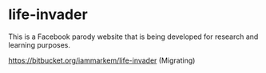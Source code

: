 # life-invader
This is a Facebook parody website that is being developed for research and learning purposes.

https://bitbucket.org/iammarkem/life-invader (Migrating)
